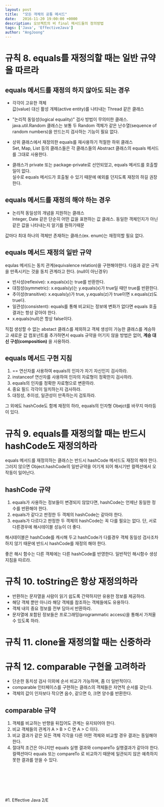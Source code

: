 ```yaml
---
layout: post
title:  "모든 객체의 공통 메서드"
date:   2016-11-20 19:00:00 +0000
description: 오브젝트의 비 final 메서드들의 정의방법
tags: ['Java', 'EffectiveJava']
author: "AngJoong"
---
```


# 규칙 8. equals를 재정의할 때는 일반 규약을 따르라

## equals 메서드를 재정의 하지 않아도 되는 경우

* 각각이 고유한 객체  
값(value) 대신 활성 개체(active entity)를 나타내는 Thread 같은 클래스

* "논리적 동일성(logical equality)" 검사 방법이 무의미한 클래스.  
java.util.Random 클래스는 보통 두 Random 객체가 같은 난수열(sequence of random numbers)을 만드는지 검사하는 기능이 필요 없다.

* 상위 클래스에서 재정의한 equals를 재사용하기 적절한 하위 클래스  
Set, Map, List 등의 클래스들은 각 클래스들의 Abstract 클래스의 equals 메서드를 그대로 사용한다.

* 클래스가 private 또는 package-private로 선언되었고, equals 메서드를 호출할 일이 없다.  
실수로 equals 메서드가 호출될 수 있기 때문에 예외를 던지도록 재정의 하길 권장한다.  

## equals 메서드를 재정의 해야 하는 경우

* 논리적 동일성의 개념을 지원하는 클래스  
Integer, Date 같은 단순히 어떤 값을 표현하는 값 클래스. 동일한 객체인지가 아닌 같은 값을 나타내는지 알기를 원하기때문  

값마다 최대 하나의 객체만 존재하는 클래스(ex. enum)는 재정의할 필요 없다.

## equals 메서드 재정의 일반 규약
equlas 메서드는 동치 관계(equivalence relation)을 구현해야한다. 다음과 같은 규칙을 만족시키는 것을 동치 관계라고 한다. (null이 아닌경우)  

* 반사성(reflexive): x.equals(x)는 true를 반환한다.
* 대칭성(symmetric): x.equals(y)는 y.equals(x)가 true일 때만 true를 반환한다.
* 추이성(transitive): x.equals(y)가 true, y.equals(z)가 true이면 x.equals(z)도 true다.
* 일관성(consistent): equals를 통해 비교되는 정보에 변화가 없다면 equals 호출 결과는 항상 같아야 한다.
* x.equals(null)은 항상 false이다.  

직접 생성할 수 없는 abstact 클래스를 제외하고 객체 생성이 가능한 클래스를 계승하고 새로운 값 컴포넌트를 추가하면서 equals 규약을 어기지 않을 방법은 없어, **계승 대신 구성(composition)** 을 사용하라.

## equals 메서드 구현 지침

1. == 연산자를 사용하여 equals의 인자가 자기 자신인지 검사하라.
2. instanceof 연산자를 사용하여 인자의 자료형이 정확한지 검사하라.
3. equals의 인자를 정확한 자료형으로 변환하라.
4. 중요 필드 각각이 일치하는지 검사하라.
5. 대칭성, 추이성, 일관성이 만족하는지 검토하라.

그 외에도 hashCode도 함께 재정의 하라, equals의 인자형 Obejct를 바꾸지 마라등이 있다.  

# 규칙 9. equals를 재정의할 때는 반드시 hashCode도 재정의하라
equals 메서드를 재정의하는 클래스는 반드시 hashCode 메서드도 재정의 해야 한다. 그러지 않으면 Object.hashCode의 일반규약을 어기게 되어 해시기반 컬렉션에서 오작동이 일어난다.  

## hashCode 규약

1. equals가 사용하는 정보들이 변경되지 않았다면, hashCode는 언제난 동일한 정수를 반환해야 한다.
2. equals가 같다고 판정한 두 객체의 hashCode는 같아야 한다.
3. equals가 다르다고 판정한 두 객체의 hashCode는 꼭 다를 필요는 없다. 단, 서로 다른경우에 해시테이블 성능이 더 좋다.  

해시테이블은 hashCode를 캐시해 두고 hashCode가 다를경우 객체 동일성 검사조차 하지 않기 때문에 반드시 hashCode를 재정의 해야 한다.

좋은 해시 함수는 다른 객체에는 다른 hashCode를 반영한다. 일반적인 해시함수 생성 지침을 따르라.

# 규칙 10. toString은 항상 재정의하라

* 반환하는 문자열을 사람이 읽기 쉽도록 간략하지만 유용한 정보를 제공하라.
* 해당 객체 뿐만 아니라 해당 객체를 참조하는 객체들에도 유용하다.
* 객체 내의 중요 정보를 전부 담아서 반환하라.
* 문자열에 포함된 정보들은 프로그래밍(programmatic access)을 통해서 가져올 수 있도록 하라.

# 규칙 11. clone을 재정의할 때는 신중하라

# 규칙 12. comparable 구현을 고려하라

* 단순한 동치성 검사 이외에 순서 비교가 가능하며, 좀 더 일반적이다.  
* comparable 인터페이스를 구현하는 클래스의 객체들은 자연적 순서를 갖는다.  
* 객체의 값이 인자보다 작으면 음수, 같으면 0, 크면 양수를 반환한다.  

## comparable 규약
1. 객체를 비교하는 반향을 뒤집어도 관계는 유지되어야 한다.
2. 비교 객체들의 관계가 A > B > C 면 A > C 이다.
3. 비교 결과가 같은 모든 객체 각각을 다른 어떤 객체와 비교할 경우 결과는 동일해야 한다.  
4. 절대적 조건은 아니지만 equals 실행 결과와 compareTo 실행결과가 같아야 한다. 컬랙션마다 equals 또는 compareTo 로 비교하기 때문에 일관되지 않은 예측하지 못한 결과를 얻을 수 있다.  







<br>
<br>
<br>
<br>
<br>

\#1. Effective Java 2/E
